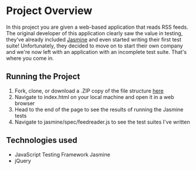 # Project Overview

In this project you are given a web-based application that reads RSS feeds. The original developer of this application clearly saw the value in testing, they've already included [Jasmine](http://jasmine.github.io/) and even started writing their first test suite! Unfortunately, they decided to move on to start their own company and we're now left with an application with an incomplete test suite. That's where you come in.


## Running the Project

1. Fork, clone, or download a .ZIP copy of the file structure [here](https://github.com/paulakedouk/Feed-reader-testing-project.git)
2. Navigate to index.html on your local machine and open it in a web browser
3. Head to the end of the page to see the results of running the Jasmine tests
4. Navigate to jasmine/spec/feedreader.js to see the test suites I've written

## Technologies used

* JavaScript Testing Framework Jasmine
* jQuery